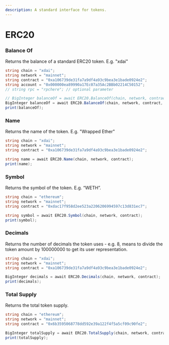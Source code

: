 ```yaml
---
description: A standard interface for tokens.
---
```


# ERC20



### Balance Of <a href="#balance-of_3" id="balance-of_3"></a>

Returns the balance of a standard ERC20 token. E.g. "xdai"

```csharp
string chain = "xdai";
string network = "mainnet";
string contract = "0xa106739de31fa7a9df4a93c9bea3e1bade0924e2";
string account = "0x000000ea89990a17Ec07a35Ac2BBb02214C50152";
// string rpc = "rpchere"; // optional parameter

// BigInteger balanceOf = await ERC20.BalanceOf(chain, network, contract, account, rpc); // use this if you need an rpc input
BigInteger balanceOf = await ERC20.BalanceOf(chain, network, contract, account);
print(balanceOf);
```

### Name <a href="#name" id="name"></a>

Returns the name of the token. E.g. "Wrapped Ether"

```csharp
string chain = "xdai";
string network = "mainnet";
string contract = "0xa106739de31fa7a9df4a93c9bea3e1bade0924e2";

string name = await ERC20.Name(chain, network, contract);
print(name);
```

### Symbol <a href="#symbol" id="symbol"></a>

Returns the symbol of the token. E.g. “WETH”.

```csharp
string chain = "ethereum";
string network = "mainnet";
string contract = "0xdac17f958d2ee523a2206206994597c13d831ec7";

string symbol = await ERC20.Symbol(chain, network, contract);
print(symbol);
```

### Decimals <a href="#decimals" id="decimals"></a>

Returns the number of decimals the token uses - e.g. 8, means to divide the token amount by 100000000 to get its user representation.

```csharp
string chain = "xdai";
string network = "mainnet";
string contract = "0xa106739de31fa7a9df4a93c9bea3e1bade0924e2";

BigInteger decimals = await ERC20.Decimals(chain, network, contract);
print(decimals);
```

### Total Supply <a href="#total-supply" id="total-supply"></a>

Returns the total token supply.

```csharp
string chain = "ethereum";
string network = "mainnet";
string contract = "0x6b3595068778dd592e39a122f4f5a5cf09c90fe2";

BigInteger totalSupply = await ERC20.TotalSupply(chain, network, contract);
print(totalSupply);
```
